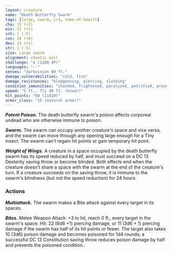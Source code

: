 ```yaml
---
layout: creature
name: "Death Butterfly Swarm"
tags: [large, swarm, cr4, tome-of-beasts]
cha: 15 (+2)
wis: 12 (+1)
int: 1 (-5)
con: 10 (+0)
dex: 13 (+1)
str: 1 (-5)
size: Large swarm
alignment: chaotic evil
challenge: "4 (1100 XP)"
languages: "--"
senses: "darkvision 60 ft."
damage_vulnerabilities: "cold, fire"
damage_resistances: "bludgeoning, piercing, slashing"
condition_immunities: "charmed, frightened, paralyzed, petrified, prone, restrained, petrified"
speed: "5 ft., fly 40 ft. (hover)"
hit_points: "60 (11d10)"
armor_class: "15 (natural armor)"
---
```


***Potent Poison.*** The death butterfly swarm's poison affects corporeal undead who are otherwise immune to poison.

***Swarm.*** The swarm can occupy another creature's space and vice versa, and the swarm can move through any opening large enough for a Tiny insect. The swarm can't regain hit points or gain temporary hit point.

***Weight of Wings.*** A creature in a space occupied by the death butterfly swarm has its speed reduced by half, and must succeed on a DC 13 Dexterity saving throw or become blinded. Both effects end when the creature doesn't share a space with the swarm at the end of the creature's turn. If a creature succeeds on the saving throw, it is immune to the swarm's blindness (but not the speed reduction) for 24 hours.

### Actions

***Multiattack.*** The swarm makes a Bite attack against every target in its spaces.

***Bites.*** Melee Weapon Attack: +3 to hit, reach 0 ft., every target in the swarm's space. Hit: 22 (6d6 +1) piercing damage, or 11 (3d6 + 1) piercing damage if the swarm has half of its hit points or fewer. The target also takes 10 (3d6) poison damage and becomes poisoned for 1d4 rounds; a successful DC 13 Constitution saving throw reduces poison damage by half and prevents the poisoned condition..

